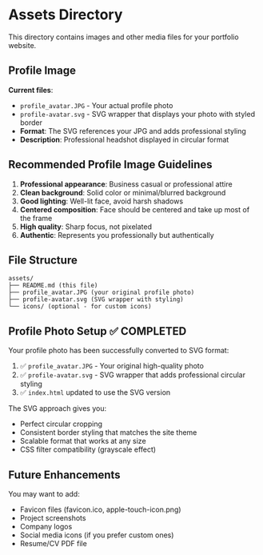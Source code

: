 # Assets Directory

This directory contains images and other media files for your portfolio website.

## Profile Image

**Current files**: 
- `profile_avatar.JPG` - Your actual profile photo
- `profile-avatar.svg` - SVG wrapper that displays your photo with styled border
- **Format**: The SVG references your JPG and adds professional styling
- **Description**: Professional headshot displayed in circular format

## Recommended Profile Image Guidelines

1. **Professional appearance**: Business casual or professional attire
2. **Clean background**: Solid color or minimal/blurred background
3. **Good lighting**: Well-lit face, avoid harsh shadows
4. **Centered composition**: Face should be centered and take up most of the frame
5. **High quality**: Sharp focus, not pixelated
6. **Authentic**: Represents you professionally but authentically

## File Structure

```
assets/
├── README.md (this file)
├── profile_avatar.JPG (your original profile photo)
├── profile-avatar.svg (SVG wrapper with styling)
└── icons/ (optional - for custom icons)
```

## Profile Photo Setup ✅ COMPLETED

Your profile photo has been successfully converted to SVG format:
1. ✅ `profile_avatar.JPG` - Your original high-quality photo
2. ✅ `profile-avatar.svg` - SVG wrapper that adds professional circular styling
3. ✅ `index.html` updated to use the SVG version

The SVG approach gives you:
- Perfect circular cropping
- Consistent border styling that matches the site theme
- Scalable format that works at any size
- CSS filter compatibility (grayscale effect)

## Future Enhancements

You may want to add:
- Favicon files (favicon.ico, apple-touch-icon.png)
- Project screenshots
- Company logos
- Social media icons (if you prefer custom ones)
- Resume/CV PDF file